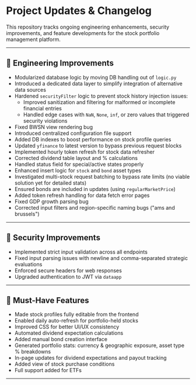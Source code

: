 # Project Updates & Changelog

This repository tracks ongoing engineering enhancements, security improvements, and feature developments for the stock portfolio management platform.

---

## 🚀 Engineering Improvements

- Modularized database logic by moving DB handling out of `logic.py`
- Introduced a dedicated data layer to simplify integration of alternative data sources
- Hardened `securityFilter` logic to prevent stock history injection issues:
  - Improved sanitization and filtering for malformed or incomplete financial entries
  - Handled edge cases with `NaN`, `None`, `inf`, or zero values that triggered security violations
- Fixed BWSN view rendering bug
- Introduced centralized configuration file support
- Added DB indexes to boost performance on stock profile queries
- Updated `yfinance` to latest version to bypass previous request blocks
- Implemented hourly token refresh for stock data refresher
- Corrected dividend table layout and % calculations
- Handled status field for special/active states properly
- Enhanced insert logic for `stock` and `bond` asset types
- Investigated multi-stock request batching to bypass rate limits (no viable solution yet for detailed stats)
- Ensured bonds are included in updates (using `regularMarketPrice`)
- Added token refresh handling for data fetch error pages
- Fixed GDP growth parsing bug
- Corrected input filters and region-specific naming bugs ("ams and brussels")

---

## 🔐 Security Improvements

- Implemented strict input validation across all endpoints
- Fixed input parsing issues with newline and comma-separated strategic evaluations
- Enforced secure headers for web responses
- Upgraded authentication to JWT via `dataapp`

---

## 🧩 Must-Have Features

- Made stock profiles fully editable from the frontend
- Enabled daily auto-refresh for portfolio-held stocks
- Improved CSS for better UI/UX consistency
- Automated dividend expectation calculations
- Added manual bond creation interface
- Generated portfolio stats: currency & geographic exposure, asset type % breakdowns
- In-page updates for dividend expectations and payout tracking
- Added view of stock purchase conditions
- Full support added for ETFs

---
